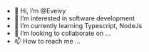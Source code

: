 - 👋 Hi, I’m @Eveivy
- 👀 I’m interested in software development
- 🌱 I’m currently learning Typescript, NodeJs
- 💞️ I’m looking to collaborate on ...
- 📫 How to reach me ...

<!---
Eveivy/Eveivy is a ✨ special ✨ repository because its `README.md` (this file) appears on your GitHub profile.
You can click the Preview link to take a look at your changes.
--->
